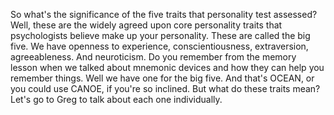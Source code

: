 So what's the significance of the five traits that personality test assessed?
Well, these are the widely agreed upon core personality traits that
psychologists believe make up your personality. These are called the big five.
We have openness to experience, conscientiousness, extraversion, agreeableness.
And neuroticism. Do you remember from the memory lesson when we talked about
mnemonic devices and how they can help you remember things. Well we have one
for the big five. And that's OCEAN, or you could use CANOE, if you're so
inclined. But what do these traits mean? Let's go to Greg to talk about each
one individually.
